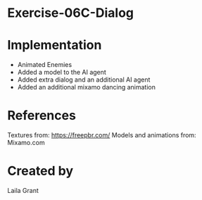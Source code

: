 # Exercise-06C-Dialog

# Implementation
* Animated Enemies
* Added a model to the AI agent
* Added extra dialog and an additional AI agent
* Added an additional mixamo dancing animation

# References

Textures from: https://freepbr.com/
Models and animations from: Mixamo.com

# Created by 
Laila Grant
